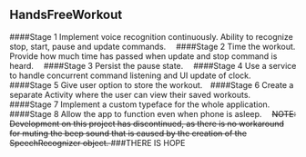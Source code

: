 HandsFreeWorkout
----------------
####Stage 1
Implement voice recognition continuously.  Ability to recognize stop, start, pause and update commands. <img src="http://www.wiredsystems.com/blog/wp-content/uploads/2012/05/checkmark.jpg" width = "10" height = "10"/>
####Stage 2
Time the workout.  Provide how much time has passed when update and stop command is heard. <img src="http://www.wiredsystems.com/blog/wp-content/uploads/2012/05/checkmark.jpg" width = "10" height = "10"/>
####Stage 3
Persist the pause state. <img src="http://www.wiredsystems.com/blog/wp-content/uploads/2012/05/checkmark.jpg" width = "10" height = "10"/>
####Stage 4
Use a service to handle concurrent command listening and UI update of clock. <img src="http://www.wiredsystems.com/blog/wp-content/uploads/2012/05/checkmark.jpg" width = "10" height = "10"/>
####Stage 5
Give user option to store the workout.<img src="http://www.clker.com/cliparts/7/d/b/0/11954453151817762013molumen_red_square_error_warning_icon.svg.med.png" width = "10" height = "10"/>
####Stage 6
Create a separate Activity where the user can view their saved workouts. <img src="http://www.clker.com/cliparts/7/d/b/0/11954453151817762013molumen_red_square_error_warning_icon.svg.med.png" width = "10" height = "10"/>
####Stage 7
Implement a custom typeface for the whole application.  <img src="http://www.wiredsystems.com/blog/wp-content/uploads/2012/05/checkmark.jpg" width = "10" height = "10"/>
####Stage 8
Allow the app to function even when phone is asleep.  <img src="http://www.wiredsystems.com/blog/wp-content/uploads/2012/05/checkmark.jpg" width = "10" height = "10"/>
<del>NOTE:  Development on this project has discontinued, as there is no workaround for muting the beep sound that is caused by the creation of the SpeechRecognizer object. </del>
###THERE IS HOPE